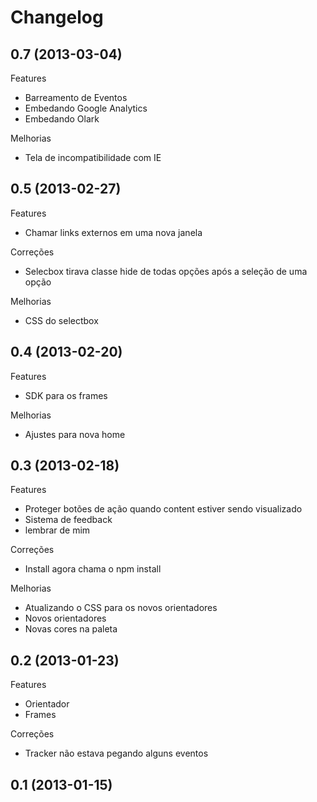Changelog
=========

## 0.7 (2013-03-04)

Features
- Barreamento de Eventos
- Embedando Google Analytics
- Embedando Olark

Melhorias
- Tela de incompatibilidade com IE

## 0.5 (2013-02-27)

Features
- Chamar links externos em uma nova janela

Correções
- Selecbox tirava classe hide de todas opções após a seleção de uma opção

Melhorias
- CSS do selectbox

## 0.4 (2013-02-20)

Features
- SDK para os frames

Melhorias
- Ajustes para nova home

## 0.3 (2013-02-18)

Features
- Proteger botões de ação quando content estiver sendo visualizado
- Sistema de feedback
- lembrar de mim

Correções
- Install agora chama o npm install

Melhorias
- Atualizando o CSS para os novos orientadores
- Novos orientadores
- Novas cores na paleta

## 0.2 (2013-01-23)

Features
- Orientador
- Frames

Correções
- Tracker não estava pegando alguns eventos

## 0.1 (2013-01-15)
